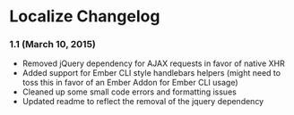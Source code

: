 # Localize Changelog

### 1.1 (March 10, 2015)
- Removed jQuery dependency for AJAX requests in favor of native XHR
- Added support for Ember CLI style handlebars helpers (might need to toss this in favor of an Ember Addon for Ember CLI usage)
- Cleaned up some small code errors and formatting issues
- Updated readme to reflect the removal of the jquery dependency